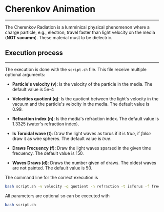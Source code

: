 # Cherenkov Animation

---

The Cherenkov Radiation is a lumminical physical phenomenon where a charge particle, e.g., electron, travel faster than light velocity on the media (**NOT vacumm**). These material must to be dielectric.

## Execution process

---

The execution is done with the `script.sh` file. This file receive multiple optional arguments:

- **Particle's velocity (v)**: Is the velocity of the particle in the media. The default value is 5e-4

- **Velocities quotient (q)**: Is the quotient between the light's velocity in the vacuum and the particle's velocity in the media. The default value is 0.99.

- **Refraction index (n)**: Is the media's refraction index. The default value is 1.3325 (water's refraction index).

- **Is Toroidal wave (t)**: Draw the light waves as torus if it is *true*, if *false* draw it as wire spheres. The default value is *true*.

- **Draws Frecuency (f)**: Draw the light waves sparsed in the given time frecuency. The default value is 150.

- **Waves Draws (d)**: Draws the number given of draws. The oldest waves are not painted. The default value is 50.

The command line for the correct execution is

```bash
bash script.sh -v velocity -q quotient -n refraction -t isTorus -f frecuency -d draws
```

All parameters are optional so can be executed with

```bash
bash script.sh
```

